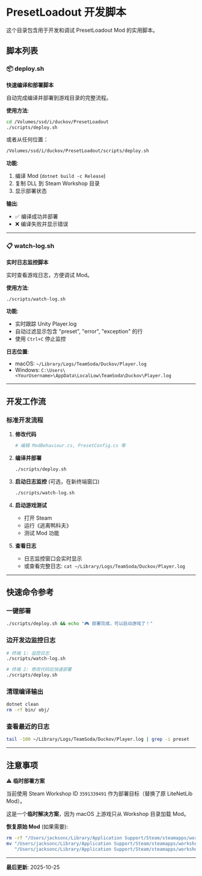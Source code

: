 # PresetLoadout 开发脚本

这个目录包含用于开发和调试 PresetLoadout Mod 的实用脚本。

## 脚本列表

### 📦 deploy.sh
**快速编译和部署脚本**

自动完成编译并部署到游戏目录的完整流程。

**使用方法**:
```bash
cd /Volumes/ssd/i/duckov/PresetLoadout
./scripts/deploy.sh
```

或者从任何位置：
```bash
/Volumes/ssd/i/duckov/PresetLoadout/scripts/deploy.sh
```

**功能**:
1. 编译 Mod (`dotnet build -c Release`)
2. 复制 DLL 到 Steam Workshop 目录
3. 显示部署状态

**输出**:
- ✅ 编译成功并部署
- ❌ 编译失败并显示错误

---

### 📋 watch-log.sh
**实时日志监控脚本**

实时查看游戏日志，方便调试 Mod。

**使用方法**:
```bash
./scripts/watch-log.sh
```

**功能**:
- 实时跟踪 Unity Player.log
- 自动过滤显示包含 "preset", "error", "exception" 的行
- 使用 `Ctrl+C` 停止监控

**日志位置**:
- macOS: `~/Library/Logs/TeamSoda/Duckov/Player.log`
- Windows: `C:\Users\<YourUsername>\AppData\LocalLow\TeamSoda\Duckov\Player.log`

---

## 开发工作流

### 标准开发流程

1. **修改代码**
   ```bash
   # 编辑 ModBehaviour.cs, PresetConfig.cs 等
   ```

2. **编译并部署**
   ```bash
   ./scripts/deploy.sh
   ```

3. **启动日志监控** (可选，在新终端窗口)
   ```bash
   ./scripts/watch-log.sh
   ```

4. **启动游戏测试**
   - 打开 Steam
   - 运行《逃离鸭科夫》
   - 测试 Mod 功能

5. **查看日志**
   - 日志监控窗口会实时显示
   - 或查看完整日志: `cat ~/Library/Logs/TeamSoda/Duckov/Player.log`

---

## 快速命令参考

### 一键部署
```bash
./scripts/deploy.sh && echo "🎮 部署完成，可以启动游戏了！"
```

### 边开发边监控日志
```bash
# 终端 1: 监控日志
./scripts/watch-log.sh

# 终端 2: 修改代码后快速部署
./scripts/deploy.sh
```

### 清理编译输出
```bash
dotnet clean
rm -rf bin/ obj/
```

### 查看最近的日志
```bash
tail -100 ~/Library/Logs/TeamSoda/Duckov/Player.log | grep -i preset
```

---

## 注意事项

⚠️ **临时部署方案**

当前使用 Steam Workshop ID `3591339491` 作为部署目标（替换了原 LiteNetLib Mod）。

这是一个**临时解决方案**，因为 macOS 上游戏只从 Workshop 目录加载 Mod。

**恢复原始 Mod** (如果需要):
```bash
rm -rf "/Users/jacksonc/Library/Application Support/Steam/steamapps/workshop/content/3167020/3591339491"
mv "/Users/jacksonc/Library/Application Support/Steam/steamapps/workshop/content/3167020/3591339491.backup" \
   "/Users/jacksonc/Library/Application Support/Steam/steamapps/workshop/content/3167020/3591339491"
```

---

**最后更新**: 2025-10-25
